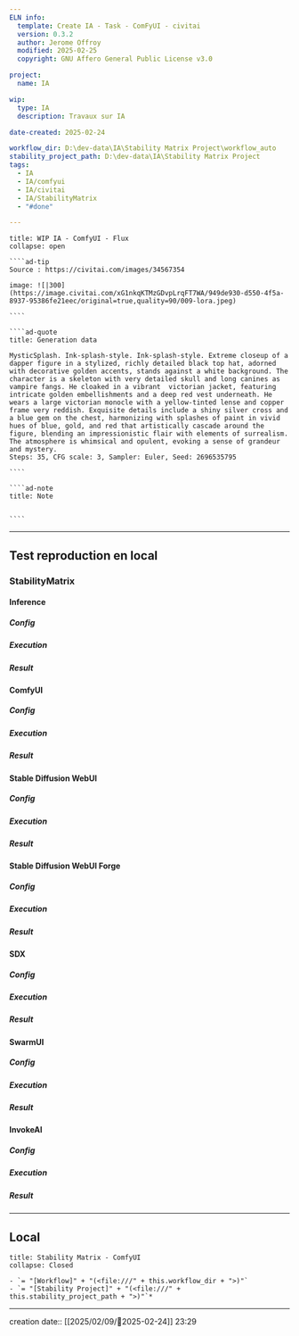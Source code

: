 ```yaml
---
ELN info:
  template: Create IA - Task - ComFyUI - civitai
  version: 0.3.2
  author: Jerome Offroy
  modified: 2025-02-25
  copyright: GNU Affero General Public License v3.0

project:
  name: IA

wip:
  type: IA
  description: Travaux sur IA

date-created: 2025-02-24

workflow_dir: D:\dev-data\IA\Stability Matrix Project\workflow_auto
stability_project_path: D:\dev-data\IA\Stability Matrix Project
tags:
  - IA
  - IA/comfyui
  - IA/civitai
  - IA/StabilityMatrix
  - "#done"

---
```


``````ad-example
title: WIP IA - ComfyUI - Flux
collapse: open

````ad-tip
Source : https://civitai.com/images/34567354

image: ![|300](https://image.civitai.com/xG1nkqKTMzGDvpLrqFT7WA/949de930-d550-4f5a-8937-95386fe21eec/original=true,quality=90/009-lora.jpeg)

````

````ad-quote
title: Generation data

MysticSplash. Ink-splash-style. Ink-splash-style. Extreme closeup of a dapper figure in a stylized, richly detailed black top hat, adorned with decorative golden accents, stands against a white background. The character is a skeleton with very detailed skull and long canines as vampire fangs. He cloaked in a vibrant  victorian jacket, featuring intricate golden embellishments and a deep red vest underneath. He wears a large victorian monocle with a yellow-tinted lense and copper frame very reddish. Exquisite details include a shiny silver cross and a blue gem on the chest, harmonizing with splashes of paint in vivid hues of blue, gold, and red that artistically cascade around the figure, blending an impressionistic flair with elements of surrealism. The atmosphere is whimsical and opulent, evoking a sense of grandeur and mystery.
Steps: 35, CFG scale: 3, Sampler: Euler, Seed: 2696535795

````

````ad-note
title: Note


````

``````

---

## Test reproduction en local
### StabilityMatrix
#### Inference
##### Config
##### Execution
##### Result

#### ComfyUI
##### Config
##### Execution
##### Result

#### Stable Diffusion WebUI
##### Config
##### Execution
##### Result

#### Stable Diffusion WebUI Forge
##### Config
##### Execution
##### Result
#### SDX
##### Config
##### Execution
##### Result

#### SwarmUI
##### Config
##### Execution
##### Result

#### InvokeAI
##### Config
##### Execution
##### Result

---
## Local

```ad-tip
title: Stability Matrix - ComfyUI
collapse: Closed

- `= "[Workflow]" + "(<file:///" + this.workflow_dir + ">)"`
- `= "[Stability Project]" + "(<file:///" + this.stability_project_path + ">)"`*
```

---
creation date:: [[2025/02/09/📒2025-02-24]]  23:29


